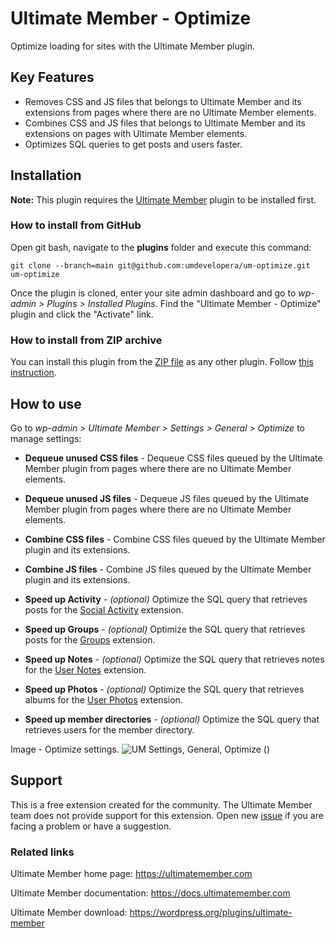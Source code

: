 # Ultimate Member - Optimize

Optimize loading for sites with the Ultimate Member plugin.

## Key Features

- Removes CSS and JS files that belongs to Ultimate Member and its extensions from pages where there are no Ultimate Member elements.
- Combines CSS and JS files that belongs to Ultimate Member and its extensions on pages with Ultimate Member elements.
- Optimizes SQL queries to get posts and users faster.

## Installation

__Note:__ This plugin requires the [Ultimate Member](https://wordpress.org/plugins/ultimate-member/) plugin to be installed first.

### How to install from GitHub

Open git bash, navigate to the **plugins** folder and execute this command:

`git clone --branch=main git@github.com:umdevelopera/um-optimize.git um-optimize`

Once the plugin is cloned, enter your site admin dashboard and go to _wp-admin > Plugins > Installed Plugins_. Find the "Ultimate Member - Optimize" plugin and click the "Activate" link.

### How to install from ZIP archive

You can install this plugin from the [ZIP file](https://drive.google.com/file/d/11oT04a0zRPo0wshpBs6Mm22URLVTJmZs/view) as any other plugin. Follow [this instruction](https://wordpress.org/support/article/managing-plugins/#upload-via-wordpress-admin).

## How to use

Go to *wp-admin > Ultimate Member > Settings > General > Optimize* to manage settings:

- **Dequeue unused CSS files** - Dequeue CSS files queued by the Ultimate Member plugin from pages where there are no Ultimate Member elements.
- **Dequeue unused JS files** - Dequeue JS files queued by the Ultimate Member plugin from pages where there are no Ultimate Member elements.
- **Combine CSS files** - Combine CSS files queued by the Ultimate Member plugin and its extensions.
- **Combine JS files** - Combine JS files queued by the Ultimate Member plugin and its extensions.

- **Speed up Activity** - *(optional)* Optimize the SQL query that retrieves posts for the [Social Activity](https://ultimatemember.com/extensions/social-activity/) extension.
- **Speed up Groups** - *(optional)* Optimize the SQL query that retrieves posts for the [Groups](https://ultimatemember.com/extensions/groups/) extension.
- **Speed up Notes** - *(optional)* Optimize the SQL query that retrieves notes for the [User Notes](https://ultimatemember.com/extensions/user-notes/) extension.
- **Speed up Photos** - *(optional)* Optimize the SQL query that retrieves albums for the [User Photos](https://ultimatemember.com/extensions/user-photos/) extension.
- **Speed up member directories** - *(optional)* Optimize the SQL query that retrieves users for the member directory.

Image - Optimize settings.
![UM Settings, General, Optimize ()](https://github.com/user-attachments/assets/cd9873a0-332d-48ab-ba4d-8f28fcba803e)

## Support

This is a free extension created for the community. The Ultimate Member team does not provide support for this extension. Open new [issue](https://github.com/umdevelopera/um-optimize/issues) if you are facing a problem or have a suggestion.

### Related links

Ultimate Member home page: https://ultimatemember.com

Ultimate Member documentation: https://docs.ultimatemember.com

Ultimate Member download: https://wordpress.org/plugins/ultimate-member
